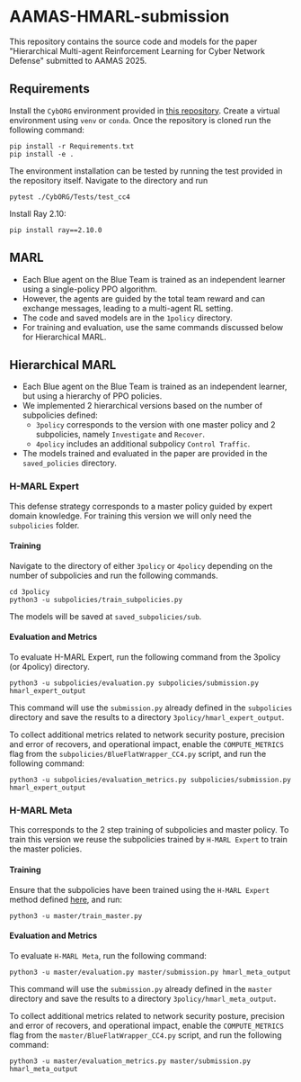 # AAMAS-HMARL-submission


This repository contains the source code and models for the paper "Hierarchical Multi-agent Reinforcement Learning for Cyber Network Defense" submitted to AAMAS 2025.


## Requirements
Install the `CybORG` environment provided in [this repository](https://github.com/cage-challenge/cage-challenge-4). Create a virtual environment using `venv` or `conda`. Once the repository is cloned run the following command:
```
pip install -r Requirements.txt
pip install -e .
```

The environment installation can be tested by running the test provided in the repository itself. Navigate to the directory and run
```
pytest ./CybORG/Tests/test_cc4
```

Install Ray 2.10:
```
pip install ray==2.10.0
```

## MARL

* Each Blue agent on the Blue Team is trained as an independent learner using a single-policy PPO algorithm. 
* However, the agents are guided by the total team reward and can exchange messages, leading to a multi-agent RL setting. 
* The code and saved models are in the `1policy` directory.
* For training and evaluation, use the same commands discussed below for Hierarchical MARL.

## Hierarchical MARL

* Each Blue agent on the Blue Team is trained as an independent learner, but using a hierarchy of PPO policies. 
* We implemented 2 hierarchical versions based on the number of subpolicies defined:
  * `3policy` corresponds to the version with one master policy and 2 subpolicies, namely `Investigate` and `Recover`. 
  * `4policy` includes an additional subpolicy `Control Traffic`. 
* The models trained and evaluated in the paper are provided in the `saved_policies` directory.

### H-MARL Expert

This defense strategy corresponds to a master policy guided by expert domain knowledge. For training this version we will only need the `subpolicies` folder. 

#### Training

Navigate to the directory of either `3policy` or `4policy` depending on the number of subpolicies and run the following commands.
```
cd 3policy
python3 -u subpolicies/train_subpolicies.py
```
The models will be saved at `saved_subpolicies/sub`.

#### Evaluation and Metrics
To evaluate H-MARL Expert, run the following command from the 3policy (or 4policy) directory.

```
python3 -u subpolicies/evaluation.py subpolicies/submission.py hmarl_expert_output
```
This command will use the `submission.py` already defined in the `subpolicies` directory and save the results to a directory `3policy/hmarl_expert_output`.

To collect additional metrics related to network security posture, precision and error of recovers, and operational impact, enable the `COMPUTE_METRICS` flag from the `subpolicies/BlueFlatWrapper_CC4.py` script, and run the following command:

```
python3 -u subpolicies/evaluation_metrics.py subpolicies/submission.py hmarl_expert_output
```

### H-MARL Meta
This corresponds to the 2 step training of subpolicies and master policy. To train this version we reuse the subpolicies trained by `H-MARL Expert` to train the master policies. 
#### Training
Ensure that the subpolicies have been trained using the `H-MARL Expert` method defined [here](#h-marl-expert), and run:
```
python3 -u master/train_master.py
```
#### Evaluation and Metrics
To evaluate `H-MARL Meta`, run the following command:
```
python3 -u master/evaluation.py master/submission.py hmarl_meta_output
```
This command will use the `submission.py` already defined in the `master` directory and save the results to a directory `3policy/hmarl_meta_output`.

To collect additional metrics related to network security posture, precision and error of recovers, and operational impact, enable the `COMPUTE_METRICS` flag from the `master/BlueFlatWrapper_CC4.py` script, and run the following command:

```
python3 -u master/evaluation_metrics.py master/submission.py hmarl_meta_output
```

<!-- 
## Training subpolicies

Navigate to the directory of either `3policy` or `4policy`, depending on which version of the experiment you want to run. To train the subpolicies as defined in the paper run the following:
```
cd 3policy
python3 -u subpolicies/train_subpolicies.py
```

The models will be saved at `saved_subpolicies/sub`.

## Training master policy
Once the subpolicies have been trained, we can train the master policy. Run the following:
```
python3 -u master/train_master.py
```
## Evaluation and metrics
To see the final score and the metrics defined run the following:
```
python3 -u master/evaluation_metrics.py master/submission.py output
```

This will use the `submission.py` already defined in the `master` directory and save the results to a directory `output`. -->

<!-- ### The same steps described above for `3policy` are used to train and evaluate the `4policy` version as well.-->

